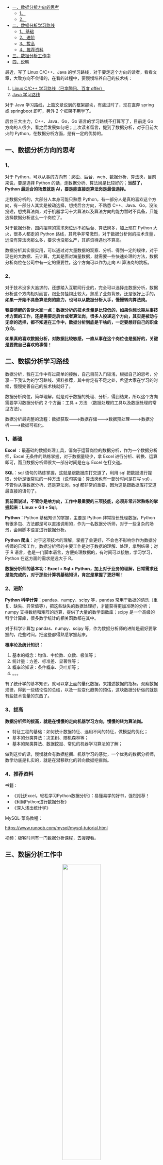 - [一、数据分析方向的思考](#一数据分析方向的思考)
  - [1、](#1)
  - [2、](#2)
- [二、数据分析学习路线](#二数据分析学习路线)
  - [1、基础](#1基础)
  - [2、进阶](#2进阶)
  - [3、拔高](#3拔高)
  - [4、推荐资料](#4推荐资料)
- [三、数据分析工作中](#三数据分析工作中)
- [四、说明](#四说明)

最近，写了 Linux C/C++、Java 的学习路线，对于要走这个方向的读者，看看文章，大致方向不会错的，在看的过程中，要慢慢培养自己的技术栈：

1. [Linux C/C++ 学习路线（已拿腾讯、百度 offer）](https://mp.weixin.qq.com/s?__biz=MzU4MjQ3NzEyNA==&mid=2247484210&idx=1&sn=7e4d20ad4fe125cce4c234330ad21125&chksm=fdb6f719cac17e0fce1be3acf1043cc6cbde353c75d37eeb0d78caa9d1cf6edd8ddb07c8bb9c&scene=21#wechat_redirect)
2. [Java 学习路线](https://mp.weixin.qq.com/s?__biz=MzU4MjQ3NzEyNA==&mid=2247484226&idx=1&sn=f2767de92cba3e87e20ecdec4ccdb149&chksm=fdb6f769cac17e7f7cefeb89b3980e58a32be810b4197cfdc4d7b005a65176c2e10b6eabdca2&scene=21#wechat_redirect)

对于 Java 学习路线，上篇文章说到的框架那块，有些过时了，现在直奔 spring 或 springboot 即可，另外 2 个框架不用学了。

后台三大主力，C++、Java、Go，Go 语言的学习路线不打算写了，目前走 Go 方向的人很少，看之后发展如何吧；上次读者留言，提到了数据分析，对于目前大火的 Python，在数据分析方面，是有一定的优势的。

## 一、数据分析方向的思考

### 1、

对于 Python，可以从事的方向有：爬虫、后台、web、数据分析、算法岗，目前来说，要是选择 Python 的话，走数据分析、算法岗是比较好的；**当然了，Python 最适合的场景就是 AI，要是能直接走算法岗是最佳选择。**

走数据分析的，大部分人本身可能只熟悉 Python，有一部分人是真的喜欢这个方向，有一部分人其实是被动选择，想找后台方向，不熟悉 C++、Java、Go，没法投递，想找算法岗，对于机器学习十大算法以及算法方向的能力暂时不具备，只能选择数据分析这么一个岗位了。

对于数据分析，国内招聘的需求岗位远不如后台、算法岗多，加上现在 Python 大火，很多人都走的 Python 路线，其竞争非常激烈，对于数据分析岗的技术含量，远没有算法岗那么多，要求也没那么严，其薪资待遇也不算高。

数据分析其实很实用，可以通过对大量数据的观察、分析、得到一定的规律，对于现在的大数据、云计算，尤其是面对海量数据，就需要一些快速处理的方法，数据分析岗位在公司中有一定的重要性，这个方向可以作为走向 AI 算法岗的跳板。

### 2、

对于技术没多大追求的，还想踏入互联网行业的，完全可以选择走数据分析，数据分析这个方向相对而言，跟业务挂钩比较大，熟悉了业务背景，还是很好上手的，**如果一开始不具备算法岗的能力，也可以从数据分析入手，慢慢转向算法岗。**

**我要清醒的告诉大家一点：数据分析的技术含量是比较低的，如果你想长期从事技术方面的工作，还是需要走后台或者算法岗，很多人投递这个方向，其实是被动与无奈的选择，都不知道在工作中，数据分析到底是干啥的，一定要想好自己的职业方向。**

**如果真的喜欢数据分析，对数据比较敏感，一直从事在这个岗位也是挺好的，关键是要做自己喜欢的事情！**

## 二、数据分析学习路线

数据分析，我在工作中有过简单的接触，自己目前入门较浅，根据自己的思考，分享一下我认为的学习路线、资料推荐，其中肯定有不足之处，希望大家在学习的时候，慢慢完善自己的技术栈就好了。

数据分析岗位，简单理解，就是对于数据的处理、分析，得到结果，所以这个方向需要学习数据分析的 2 个方面：工具 + 方法 （数据处理的工具以及数据处理的常见方法）。

数据分析最完整的流程：数据获取--->数据存储--->数据预处理--->数据分析--->数据可视化。

### 1、基础

**Excel** ：最基础的数据处理工具，偏向于运营岗位的数据分析，作为一个数据分析师，Excel 无条件的熟练掌握，对于数据量较少，拿 Excel 进行分析、转换、运算即可，而且数据分析师很大一部分时间是在与 Excel 在打交道。

**SQL**：sql 语句的熟练掌握，这就是跟数据库打交道了，利用 sql 把数据进行提取，分析是很常见的一种方法（说句实话：算法岗也有一部分时间是在写 sql），不管你从事数据分析、还是算法岗，sql 都非常的重要，因为这是跟数据库打交道最直接的语句了。

**我前面说过，不管你是啥方向，工作中最重要的三项技能，必须非常非常熟练的掌握起来：Linux + Git + Sql。**

**Python**：Python 基础知识的掌握，主要是 Python 非常擅长处理数据，Python 有很多包、方法都是可以直接调用的，作为一名数据分析师，对于一些复杂的场景，会用脚本语言进行数据分析。

**Python 爬虫**：对于这项技术的理解，掌握了会更好，不会也不影响你作为数据分析师的日常工作，数据分析师的主要工作是对于数据的理解、处理，拿到结果；对于 R 语言，也是一门脚本语言，方便处理数据的，有时间可以接触，学习学习，Python 在这方面的需求是远大于 R。

**数据分析师的基本功：Excel + Sql + Python，加上对于业务的理解，日常需求还是能完成的，对于那些计算机基础知识，肯定是掌握了更好啊！**

### 2、进阶

**Python 科学计算**：pandas、numpy、scipy 等，pandas 常用于数据的清洗（重复、缺失、异常值等），把这些缺失的数据处理好，才能获得更加准确的分析；numpy 支持数组和矩阵的运算，提供了大量的数学函数库；scipy 是一个高级的科学计算库，很多数学统计的相关函数都在其中。

对于科学计算包 pandas、numpy、scipy 等，作为数据分析师的进阶是最好要掌握的，花些时间，把这些都得熟悉掌握起来。

**概率论及统计知识：**

1. 基本的概念：均值、中位数、众数、极值等；
2. 统计量：方差、标准差、显著性等；
3. 概率论知识：条件概率、贝叶斯等；
4. 。。。

有了统计学的基本知识，就可以拿上面的量化数据，来描述数据的指标，观察数据规律，得到一些结论性的总结，以及一些变化趋势的预估，这块数据分析做的就是有些技术含量的东西了。

### 3、拔高

**数据分析师的拔高，就是在慢慢的走向机器学习方向，慢慢的转为算法岗。**

- 特征工程的基础：如何统计数据特征、选用不同的特征，做模型的优化；
- 基本的分类算法：决策树、随机森林等；
- 基本的聚类算法、数据挖掘、常见的机器学习算法的了解；

做到这步的话，慢慢就会有数据挖掘、机器学习的感觉，一个优秀的数据分析师，数学功底是扎实的，就是在潜移默化的转向数据挖掘岗。

### 4、推荐资料

书籍：

- 《对比Excel，轻松学习Python数据分析》：易懂易学的好书，强烈推荐！
- 《利用Python进行数据分析》
- 《深入浅出统计学》

MySQL-菜鸟教程：

https://www.runoob.com/mysql/mysql-tutorial.html

视频：极客时间有一门数据分析课程，去搜搜看。

## 三、数据分析工作中

<div align=center><img src='https://mmbiz.qpic.cn/mmbiz_jpg/iaumSdLKJXtT86wZqVyrUGNvqgeGGvLtJT3bLhSXhoxjenOnsmNjN1fh47AyYsew8gic2aZvhG7B3ogo1KKzu7KQ/640?wx_fmt=jpeg&tp=webp&wxfrom=5&wx_lazy=1&wx_co=1' width="50%" height="50%"></div>
<p align=center>(2019 年腾讯暑期实习招聘)</p>

看看投递数据分析方向的比例是多么的吓人（50：1），岗位少，投递人多，竞争太激烈了；看看腾讯对于数据分析师要求的技术栈：数学功底 + Python 脚本，基本上就是这些。

**当你对于一个岗位，不知道学啥、不知道怎么构建自己技术栈的时候，你就多去官网看看，对于这个方向的要求，会给你指明一个大体的方向，按照着学习、准备、提升自己的技术能力就好。**

为啥大部分人都投递这个方向呢？我上面都说了，无奈与被迫的选择，如果计算机水平足够，大部分人还是愿意选择后台或者算法岗，多想想，时刻保持独立思考的能力。

**对于大部分数据分析师，在工作中，掌握：Excel + Sql + Python 足够了，并没有多大的技术含量，拿的钱相对较少；我这边工作中接触的数据分析工程师，主要就是统计数据、效果追踪、报表可视化展示等。**

**每家公司的数据分析做的工作是完全不一样的，有的感觉很无聊，有的还有些技术含量，这取决于你的业务与场景，大厂和小厂的数据分析也有差别，不管咋样，时刻保持不断学习的劲头就好了。**

**面对新的领域，不在于我是否走这条路线，在于我是否思考、查资料、解决这些问题，能快速的给自己规划学习路线，这就是能力。**

**数据分析未来岗位还会增加，看看是否适合自己，认清自己在技术方面的能力，做好选择。**

**认真的人，自带光芒！**

## 四、说明

原创文章链接：[数据分析学习路线](https://mp.weixin.qq.com/s?__biz=MzU4MjQ3NzEyNA==&mid=2247484247&idx=1&sn=4af78cfa4412f2439ea45fede042c25a&chksm=fdb6f77ccac17e6a73172270ed4259bfe696379e29dfbc579a6a43b1538257ff0b712a21dda8&token=55747187&lang=zh_CN#rd)
